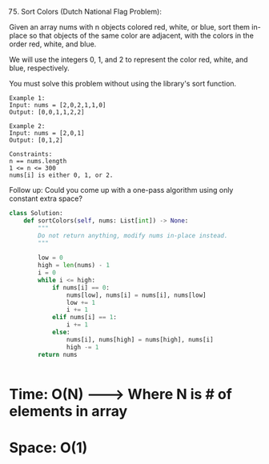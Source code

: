 75. Sort Colors (Dutch National Flag Problem):

Given an array nums with n objects colored red, white, or blue, sort them in-place so that objects of the same color are adjacent, with the colors in the order red, white, and blue.

We will use the integers 0, 1, and 2 to represent the color red, white, and blue, respectively.

You must solve this problem without using the library's sort function.

 
```
Example 1:
Input: nums = [2,0,2,1,1,0]
Output: [0,0,1,1,2,2]
```
```
Example 2:
Input: nums = [2,0,1]
Output: [0,1,2]
``` 

```
Constraints:
n == nums.length
1 <= n <= 300
nums[i] is either 0, 1, or 2.
``` 

Follow up: Could you come up with a one-pass algorithm using only constant extra space?




```python
class Solution:
    def sortColors(self, nums: List[int]) -> None:
        """
        Do not return anything, modify nums in-place instead.
        """
        
        low = 0
        high = len(nums) - 1
        i = 0
        while i <= high:
            if nums[i] == 0:
                nums[low], nums[i] = nums[i], nums[low]
                low += 1
                i += 1
            elif nums[i] == 1:
                i += 1
            else:
                nums[i], nums[high] = nums[high], nums[i]
                high -= 1
        return nums
        
```

# Time: O(N) ---> Where N is # of elements in array
# Space: O(1)
